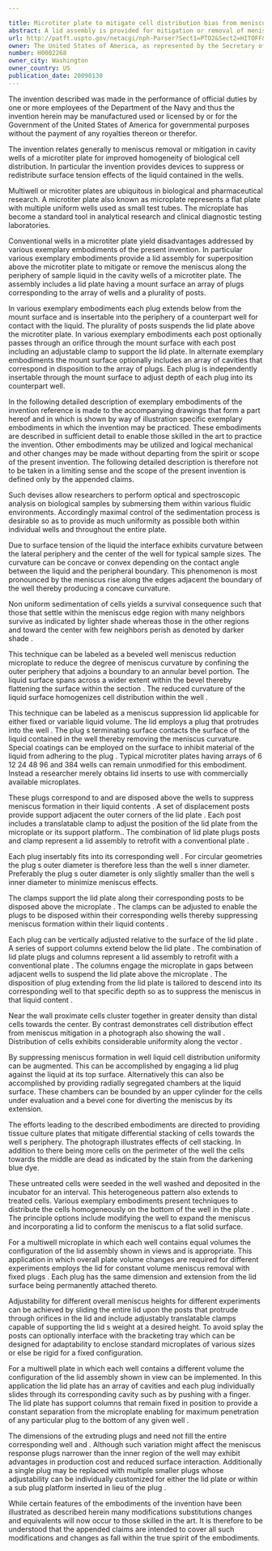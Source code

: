 ```yaml
---

title: Microtiter plate to mitigate cell distribution bias from meniscus edge
abstract: A lid assembly is provided for mitigation or removal of meniscus along the periphery of sample liquid in the cavity wells of a microtiter plate. The assembly includes a lid plate having a mount surface, an array of plugs corresponding to the array of wells, and a plurality of posts. Each plug extends below from the mount surface and is insertable into the periphery of a counterpart well for contact with the liquid. The plurality of posts suspends the lid plate above the microtiter plate. Each post optionally passes through an orifice through the mount surface, with each post including an adjustable clamp to support the lid plate. The mount surface optionally includes an array of cavities that correspond in disposition to the array of plugs. Each plug is independently insertable through the mount surface to adjust depth of each plug into its counterpart well.
url: http://patft.uspto.gov/netacgi/nph-Parser?Sect1=PTO2&Sect2=HITOFF&p=1&u=%2Fnetahtml%2FPTO%2Fsearch-adv.htm&r=1&f=G&l=50&d=PALL&S1=H0002268&OS=H0002268&RS=H0002268
owner: The United States of America, as represented by the Secretary of the Navy
number: H0002268
owner_city: Washington
owner_country: US
publication_date: 20090130
---
```

The invention described was made in the performance of official duties by one or more employees of the Department of the Navy and thus the invention herein may be manufactured used or licensed by or for the Government of the United States of America for governmental purposes without the payment of any royalties thereon or therefor.

The invention relates generally to meniscus removal or mitigation in cavity wells of a microtiter plate for improved homogeneity of biological cell distribution. In particular the invention provides devices to suppress or redistribute surface tension effects of the liquid contained in the wells.

Multiwell or microtiter plates are ubiquitous in biological and pharmaceutical research. A microtiter plate also known as microplate represents a flat plate with multiple uniform wells used as small test tubes. The microplate has become a standard tool in analytical research and clinical diagnostic testing laboratories.

Conventional wells in a microtiter plate yield disadvantages addressed by various exemplary embodiments of the present invention. In particular various exemplary embodiments provide a lid assembly for superposition above the microtiter plate to mitigate or remove the meniscus along the periphery of sample liquid in the cavity wells of a microtiter plate. The assembly includes a lid plate having a mount surface an array of plugs corresponding to the array of wells and a plurality of posts.

In various exemplary embodiments each plug extends below from the mount surface and is insertable into the periphery of a counterpart well for contact with the liquid. The plurality of posts suspends the lid plate above the microtiter plate. In various exemplary embodiments each post optionally passes through an orifice through the mount surface with each post including an adjustable clamp to support the lid plate. In alternate exemplary embodiments the mount surface optionally includes an array of cavities that correspond in disposition to the array of plugs. Each plug is independently insertable through the mount surface to adjust depth of each plug into its counterpart well.

In the following detailed description of exemplary embodiments of the invention reference is made to the accompanying drawings that form a part hereof and in which is shown by way of illustration specific exemplary embodiments in which the invention may be practiced. These embodiments are described in sufficient detail to enable those skilled in the art to practice the invention. Other embodiments may be utilized and logical mechanical and other changes may be made without departing from the spirit or scope of the present invention. The following detailed description is therefore not to be taken in a limiting sense and the scope of the present invention is defined only by the appended claims.

Such devises allow researchers to perform optical and spectroscopic analysis on biological samples by submersing them within various fluidic environments. Accordingly maximal control of the sedimentation process is desirable so as to provide as much uniformity as possible both within individual wells and throughout the entire plate.

Due to surface tension of the liquid the interface exhibits curvature between the lateral periphery and the center of the well for typical sample sizes. The curvature can be concave or convex depending on the contact angle between the liquid and the peripheral boundary. This phenomenon is most pronounced by the meniscus rise along the edges adjacent the boundary of the well thereby producing a concave curvature.

Non uniform sedimentation of cells yields a survival consequence such that those that settle within the meniscus edge region with many neighbors survive as indicated by lighter shade whereas those in the other regions and toward the center with few neighbors perish as denoted by darker shade .

This technique can be labeled as a beveled well meniscus reduction microplate to reduce the degree of meniscus curvature by confining the outer periphery that adjoins a boundary to an annular bevel portion. The liquid surface spans across a wider extent within the bevel thereby flattening the surface within the section . The reduced curvature of the liquid surface homogenizes cell distribution within the well .

This technique can be labeled as a meniscus suppression lid applicable for either fixed or variable liquid volume. The lid employs a plug that protrudes into the well . The plug s terminating surface contacts the surface of the liquid contained in the well thereby removing the meniscus curvature. Special coatings can be employed on the surface to inhibit material of the liquid from adhering to the plug . Typical microtiter plates having arrays of 6 12 24 48 96 and 384 wells can remain unmodified for this embodiment. Instead a researcher merely obtains lid inserts to use with commercially available microplates.

These plugs correspond to and are disposed above the wells to suppress meniscus formation in their liquid contents . A set of displacement posts provide support adjacent the outer corners of the lid plate . Each post includes a translatable clamp to adjust the position of the lid plate from the microplate or its support platform.. The combination of lid plate plugs posts and clamp represent a lid assembly to retrofit with a conventional plate .

Each plug insertably fits into its corresponding well . For circular geometries the plug s outer diameter is therefore less than the well s inner diameter. Preferably the plug s outer diameter is only slightly smaller than the well s inner diameter to minimize meniscus effects.

The clamps support the lid plate along their corresponding posts to be disposed above the microplate . The clamps can be adjusted to enable the plugs to be disposed within their corresponding wells thereby suppressing meniscus formation within their liquid contents .

Each plug can be vertically adjusted relative to the surface of the lid plate . A series of support columns extend below the lid plate . The combination of lid plate plugs and columns represent a lid assembly to retrofit with a conventional plate . The columns engage the microplate in gaps between adjacent wells to suspend the lid plate above the microplate . The disposition of plug extending from the lid plate is tailored to descend into its corresponding well to that specific depth so as to suppress the meniscus in that liquid content .

Near the wall proximate cells cluster together in greater density than distal cells towards the center. By contrast demonstrates cell distribution effect from meniscus mitigation in a photograph also showing the wall . Distribution of cells exhibits considerable uniformity along the vector .

By suppressing meniscus formation in well liquid cell distribution uniformity can be augmented. This can be accomplished by engaging a lid plug against the liquid at its top surface. Alternatively this can also be accomplished by providing radially segregated chambers at the liquid surface. These chambers can be bounded by an upper cylinder for the cells under evaluation and a bevel cone for diverting the meniscus by its extension.

The efforts leading to the described embodiments are directed to providing tissue culture plates that mitigate differential stacking of cells towards the well s periphery. The photograph illustrates effects of cell stacking. In addition to there being more cells on the perimeter of the well the cells towards the middle are dead as indicated by the stain from the darkening blue dye.

These untreated cells were seeded in the well washed and deposited in the incubator for an interval. This heterogeneous pattern also extends to treated cells. Various exemplary embodiments present techniques to distribute the cells homogeneously on the bottom of the well in the plate . The principle options include modifying the well to expand the meniscus and incorporating a lid to conform the meniscus to a flat solid surface.

For a multiwell microplate in which each well contains equal volumes the configuration of the lid assembly shown in views and is appropriate. This application in which overall plate volume changes are required for different experiments employs the lid for constant volume meniscus removal with fixed plugs . Each plug has the same dimension and extension from the lid surface being permanently attached thereto.

Adjustability for different overall meniscus heights for different experiments can be achieved by sliding the entire lid upon the posts that protrude through orifices in the lid and include adjustably translatable clamps capable of supporting the lid s weight at a desired height. To avoid splay the posts can optionally interface with the bracketing tray which can be designed for adaptability to enclose standard microplates of various sizes or else be rigid for a fixed configuration.

For a multiwell plate in which each well contains a different volume the configuration of the lid assembly shown in view can be implemented. In this application the lid plate has an array of cavities and each plug individually slides through its corresponding cavity such as by pushing with a finger. The lid plate has support columns that remain fixed in position to provide a constant separation from the microplate enabling for maximum penetration of any particular plug to the bottom of any given well .

The dimensions of the extruding plugs and need not fill the entire corresponding well and . Although such variation might affect the meniscus response plugs narrower than the inner region of the well may exhibit advantages in production cost and reduced surface interaction. Additionally a single plug may be replaced with multiple smaller plugs whose adjustability can be individually customized for either the lid plate or within a sub plug platform inserted in lieu of the plug .

While certain features of the embodiments of the invention have been illustrated as described herein many modifications substitutions changes and equivalents will now occur to those skilled in the art. It is therefore to be understood that the appended claims are intended to cover all such modifications and changes as fall within the true spirit of the embodiments.

